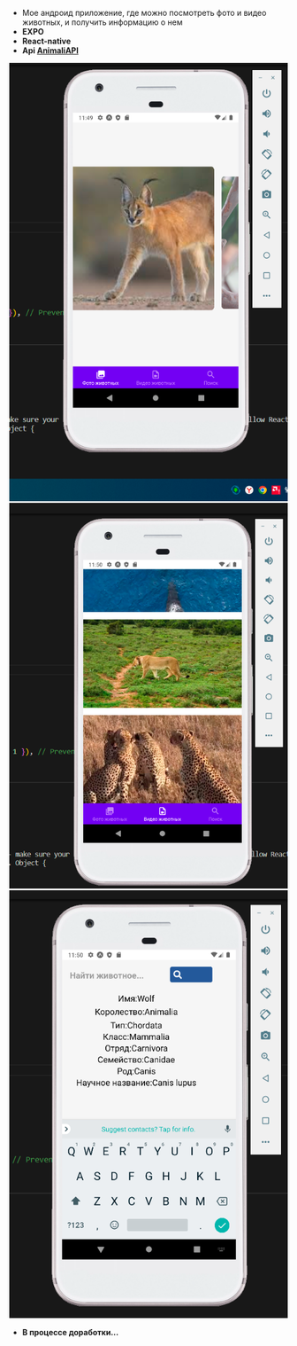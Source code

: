 - Мое андроид приложение, где можно посмотреть фото и видео животных, и получить информацию о нем
- **EXPO**
- **React-native**
- **Api [AnimaliAPI](https://animaliapi.herokuapp.com/)**

![**photoscreen**](./assets/photoscreen.png)
![videoscreen](./assets//videoscreen.png)
![Searchscreen](./assets/searchscreen.png)

- **В процессе доработки...**